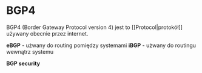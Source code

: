 # BGP4
BGP4 (Border Gateway Protocol version 4) jest to [[Protocol|protokół]] używany obecnie przez internet.

**eBGP** - użwany do routing pomiędzy systemami
**iBGP** - użwany do routingu wewnątrz systemu

**BGP security**
